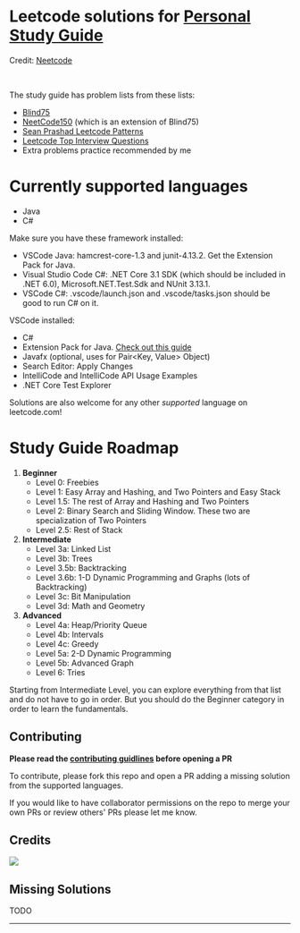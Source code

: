 # Leetcode solutions for [Personal Study Guide](https://docs.google.com/spreadsheets/d/1yd7kkIHFxB2gCoF8dt39thZIl4PYjL_qIK9_njMKI7s/edit?usp=sharing)
Credit: [Neetcode](https://raw.githubusercontent.com/neetcode-gh/leetcode/main/README_template.md)

[//]: # "> This repo hosts the solutions found on [NeetCode.io](https://neetcode.io) including the solutions shown on the [NeetCode YouTube channel](https://www.youtube.com/c/neetcode). The site will periodically be updated with new solutions from this repo!"

<br/>

The study guide has problem lists from these lists:
* [Blind75](https://www.teamblind.com/post/New-Year-Gift---Curated-List-of-Top-75-LeetCode-Questions-to-Save-Your-Time-OaM1orEU)
* [NeetCode150](https://neetcode.io) (which is an extension of Blind75)
* [Sean Prashad Leetcode Patterns](https://seanprashad.com/leetcode-patterns/)
* [Leetcode Top Interview Questions](https://leetcode.com/problem-list/top-interview-questions/)
* Extra problems practice recommended by me

# Currently supported languages
* Java
* C#

Make sure you have these framework installed:
* VSCode Java: hamcrest-core-1.3 and junit-4.13.2. Get the Extension Pack for Java.
* Visual Studio Code C#: .NET Core 3.1 SDK (which should be included in .NET 6.0), Microsoft.NET.Test.Sdk and NUnit 3.13.1.
* VSCode C#: .vscode/launch.json and .vscode/tasks.json should be good to run C# on it.

VSCode installed:
* C#
* Extension Pack for Java. [Check out this guide](https://code.visualstudio.com/docs/languages/java)
* Javafx (optional, uses for Pair<Key, Value> Object)
* Search Editor: Apply Changes
* IntelliCode and IntelliCode API Usage Examples
* .NET Core Test Explorer

Solutions are also welcome for any other *supported* language on leetcode.com!

# Study Guide Roadmap
1. **Beginner**
   - Level 0: Freebies
   - Level 1: Easy Array and Hashing, and Two Pointers and Easy Stack
   - Level 1.5: The rest of Array and Hashing and Two Pointers
   - Level 2: Binary Search and Sliding Window. These two are specialization of Two Pointers
   - Level 2.5: Rest of Stack
2. **Intermediate**
   - Level 3a: Linked List
   - Level 3b: Trees
   - Level 3.5b: Backtracking
   - Level 3.6b: 1-D Dynamic Programming and Graphs (lots of Backtracking)
   - Level 3c: Bit Manipulation
   - Level 3d: Math and Geometry 
3. **Advanced**
   - Level 4a: Heap/Priority Queue
   - Level 4b: Intervals
   - Level 4c: Greedy
   - Level 5a: 2-D Dynamic Programming
   - Level 5b: Advanced Graph
   - Level 6: Tries

Starting from Intermediate Level, you can explore everything from that list and do not have to go in order. But you should do the Beginner category in order to learn the fundamentals.

## Contributing
**Please read the [contributing guidlines](./CONTRIBUTING.md) before opening a PR**

[//]: # "To contribute, please fork this repo and open a PR adding a [missing solution](#missing-solutions) from the supported languages."
To contribute, please fork this repo and open a PR adding a missing solution from the supported languages.


If you would like to have collaborator permissions on the repo to merge your own PRs or review others' PRs please let me know. 

## Credits

<a href="https://github.com/thuanle123/Leetcode/graphs/contributors">
  <img src="https://contrib.rocks/image?repo=thuanle123/leetcode&columns=24&max=1000"/>
</a>

## Missing Solutions
TODO

[//]: # "<completion-tables />"

---

[//]: # "<sub>Need to update the README? [Update the template instead.](README_template.md)</sub>"
